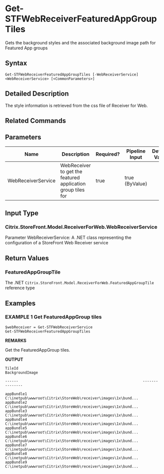 ﻿# Get-STFWebReceiverFeaturedAppGroupTiles

Gets the background styles and the associated background image path for Featured App groups

## Syntax

```
Get-STFWebReceiverFeaturedAppGroupTiles [-WebReceiverService] <WebReceiverService> [<CommonParameters>]
```

## Detailed Description

The style information is retrieved from the css file of Receiver for Web.

## Related Commands


## Parameters

| Name   | Description | Required? | Pipeline Input | Default Value |
| --- | --- | --- | --- | --- |
|WebReceiverService|WebReceiver to get the featured application group tiles for|true|true (ByValue)| |

## Input Type

### Citrix.StoreFront.Model.ReceiverForWeb.WebReceiverService

Parameter WebReceiverService: A .NET class representing the configuration of a StoreFront Web Receiver service

## Return Values

### FeaturedAppGroupTile

The .NET `Citrix.StoreFront.Model.ReceiverForWeb.FeaturedAppGroupTile` reference type

## Examples

### EXAMPLE 1 Get FeaturedAppGroup tiles

```
$webReceiver = Get-STFWebReceiverService
Get-STFWebReceiverFeaturedAppGroupTiles
```

**REMARKS**

Get the FeaturedAppGroup tiles.

**OUTPUT**

```
TileId                                                         BackgroundImage 
                                             
------                                                         --------------- 
                                             
appBundle1                                                     
C:\inetpub\wwwroot\Citrix\StoreWeb\receiver\images\1x\bund...
appBundle2                                                     
C:\inetpub\wwwroot\Citrix\StoreWeb\receiver\images\1x\bund...
appBundle3                                                     
C:\inetpub\wwwroot\Citrix\StoreWeb\receiver\images\1x\bund...
appBundle4                                                     
C:\inetpub\wwwroot\Citrix\StoreWeb\receiver\images\1x\bund...
appBundle5                                                     
C:\inetpub\wwwroot\Citrix\StoreWeb\receiver\images\1x\bund...
appBundle6                                                     
C:\inetpub\wwwroot\Citrix\StoreWeb\receiver\images\1x\bund...
appBundle7                                                     
C:\inetpub\wwwroot\Citrix\StoreWeb\receiver\images\1x\bund...
appBundle8                                                     
C:\inetpub\wwwroot\Citrix\StoreWeb\receiver\images\1x\bund...
appBundle9                                                     
C:\inetpub\wwwroot\Citrix\StoreWeb\receiver\images\1x\bund...
```
